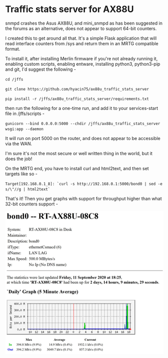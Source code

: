 # Traffic stats server for AX88U

snmpd crashes the Asus AX88U, and mini_snmpd as has been suggested in the forums as an alternative, does not appear to support 64-bit counters.

I created this to get around all that.  It's a simple Flask application that will read interface counters from /sys and return them in an MRTG compatible format.

To install it, after installing Merlin firmware if you're not already running it, enabling custom scripts, enabling entware, installing python3, python3-pip and git, I'd suggest the following -

`cd /jffs`

`git clone https://github.com/hyacin75/ax88u_traffic_stats_server`

`pip install -r /jffs/ax88u_traffic_stats_server/requirements.txt`

then run the following for a one-time run, and add it to your services-start file in /jffs/scripts -

`gunicorn --bind 0.0.0.0:5000 --chdir /jffs/ax88u_traffic_stats_server wsgi:app --daemon`


It will run on port 5000 on the router, and does not appear to be accessible via the WAN.

I'm sure it's not the most secure or well written thing in the world, but it does the job!


On the MRTG end, you have to install curl and html2text, and then set targets like so -

``Target[192.168.0.1_8]: `curl -s http://192.168.0.1:5000/bond0 | sed -e s/\"//g | html2text` ``


That's it!  Then you get graphs with support for throughput higher than what 32-bit counters support -

![Sample Graph](/graph.jpg)
